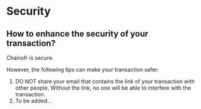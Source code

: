 # Security

## How to enhance the security of your transaction?
Chainsfr is secure. 

However, the following tips can make your transaction safer:
1. DO NOT share your email that contains the link of your transaction with other people. Without the link, no one will be able to interfere with the transaction.
2. To be added...

